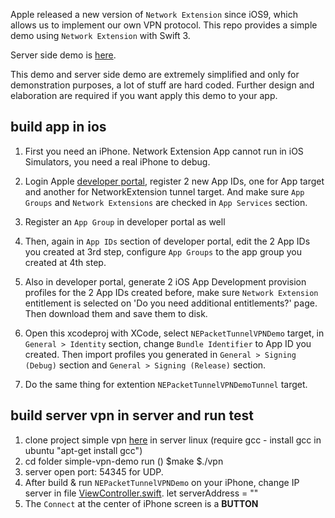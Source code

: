 Apple released a new version of `Network Extension` since iOS9, which allows us to implement our own VPN protocol. This repo provides a simple demo using `Network Extension` with Swift 3.

Server side demo is [here](https://github.com/lxdcn/simple-vpn-demo).

This demo and server side demo are extremely simplified and only for demonstration purposes, a lot of stuff are hard coded. Further design and elaboration are required if you want apply this demo to your app.

## build app in ios

1. First you need an iPhone. Network Extension App cannot run in iOS Simulators, you need a real iPhone to debug.

2. Login Apple [developer portal](https://developer.apple.com/account/ios/certificate), register 2 new App IDs, one for App target and another for NetworkExtension tunnel target. And make sure `App Groups` and `Network Extensions` are checked in `App Services` section.

3. Register an `App Group` in developer portal as well

4. Then, again in `App IDs` section of developer portal, edit the 2 App IDs you created at 3rd step, configure `App Groups` to the app group you created at 4th step.

5. Also in developer portal, generate 2 iOS App Development provision profiles for the 2 App IDs created before, make sure `Network Extension` entitlement is selected on 'Do you need additional entitlements?' page. Then download them and save them to disk.

6. Open this xcodeproj with XCode, select `NEPacketTunnelVPNDemo` target, in `General > Identity` section, change `Bundle Identifier` to App ID you created. Then import profiles you generated in `General > Signing (Debug)` section and `General > Signing (Release)` section.

7. Do the same thing for extention `NEPacketTunnelVPNDemoTunnel` target.

## build server vpn in server and run test

1. clone project simple vpn [here](https://github.com/lxdcn/simple-vpn-demo) in server linux (require gcc - install gcc in ubuntu "apt-get install gcc")
2. cd folder simple-vpn-demo run ()
    $make
    $./vpn
3. server open port: 54345 for UDP. 
4. After build & run `NEPacketTunnelVPNDemo` on your iPhone, change IP server in file [ViewController.swift](https://github.com/AnhTVc/NEPacketTunnelVPNDemo/blob/master/NEPacketTunnelVPNDemo/ViewController.swift).
    let serverAddress = "<ip-server>"
5. The `Connect` at the center of iPhone screen is a **BUTTON**
